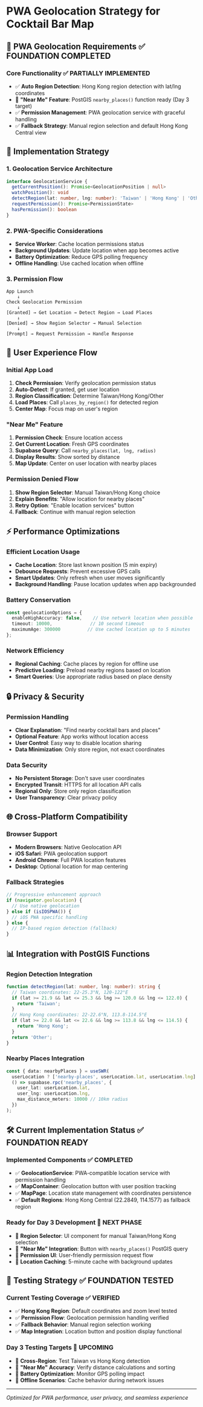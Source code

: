 # PWA Geolocation Strategy for Cocktail Bar Map

## 🎯 PWA Geolocation Requirements ✅ FOUNDATION COMPLETED

### Core Functionality ✅ PARTIALLY IMPLEMENTED
- ✅ **Auto Region Detection**: Hong Kong region detection with lat/lng coordinates
- 🔄 **"Near Me" Feature**: PostGIS `nearby_places()` function ready (Day 3 target)
- ✅ **Permission Management**: PWA geolocation service with graceful handling
- ✅ **Fallback Strategy**: Manual region selection and default Hong Kong Central view

## 🔧 Implementation Strategy

### 1. Geolocation Service Architecture
```typescript
interface GeolocationService {
  getCurrentPosition(): Promise<GeolocationPosition | null>
  watchPosition(): void
  detectRegion(lat: number, lng: number): 'Taiwan' | 'Hong Kong' | 'Other'
  requestPermission(): Promise<PermissionState>
  hasPermission(): boolean
}
```

### 2. PWA-Specific Considerations
- **Service Worker**: Cache location permissions status
- **Background Updates**: Update location when app becomes active
- **Battery Optimization**: Reduce GPS polling frequency
- **Offline Handling**: Use cached location when offline

### 3. Permission Flow
```
App Launch
    ↓
Check Geolocation Permission
    ↓
[Granted] → Get Location → Detect Region → Load Places
    ↓
[Denied] → Show Region Selector → Manual Selection
    ↓
[Prompt] → Request Permission → Handle Response
```

## 📱 User Experience Flow

### Initial App Load
1. **Check Permission**: Verify geolocation permission status
2. **Auto-Detect**: If granted, get user location
3. **Region Classification**: Determine Taiwan/Hong Kong/Other
4. **Load Places**: Call `places_by_region()` for detected region
5. **Center Map**: Focus map on user's region

### "Near Me" Feature
1. **Permission Check**: Ensure location access
2. **Get Current Location**: Fresh GPS coordinates
3. **Supabase Query**: Call `nearby_places(lat, lng, radius)`
4. **Display Results**: Show sorted by distance
5. **Map Update**: Center on user location with nearby places

### Permission Denied Flow
1. **Show Region Selector**: Manual Taiwan/Hong Kong choice
2. **Explain Benefits**: "Allow location for nearby places"
3. **Retry Option**: "Enable location services" button
4. **Fallback**: Continue with manual region selection

## ⚡ Performance Optimizations

### Efficient Location Usage
- **Cache Location**: Store last known position (5 min expiry)
- **Debounce Requests**: Prevent excessive GPS calls
- **Smart Updates**: Only refresh when user moves significantly
- **Background Handling**: Pause location updates when app backgrounded

### Battery Conservation
```typescript
const geolocationOptions = {
  enableHighAccuracy: false,    // Use network location when possible
  timeout: 10000,              // 10 second timeout
  maximumAge: 300000          // Use cached location up to 5 minutes
};
```

### Network Efficiency
- **Regional Caching**: Cache places by region for offline use
- **Predictive Loading**: Preload nearby regions based on location
- **Smart Queries**: Use appropriate radius based on place density

## 🔒 Privacy & Security

### Permission Handling
- **Clear Explanation**: "Find nearby cocktail bars and places"
- **Optional Feature**: App works without location access
- **User Control**: Easy way to disable location sharing
- **Data Minimization**: Only store region, not exact coordinates

### Data Security
- **No Persistent Storage**: Don't save user coordinates
- **Encrypted Transit**: HTTPS for all location API calls
- **Regional Only**: Store only region classification
- **User Transparency**: Clear privacy policy

## 🌐 Cross-Platform Compatibility

### Browser Support
- **Modern Browsers**: Native Geolocation API
- **iOS Safari**: PWA geolocation support
- **Android Chrome**: Full PWA location features
- **Desktop**: Optional location for map centering

### Fallback Strategies
```typescript
// Progressive enhancement approach
if (navigator.geolocation) {
  // Use native geolocation
} else if (isIOSPWA()) {
  // iOS PWA specific handling
} else {
  // IP-based region detection (fallback)
}
```

## 📊 Integration with PostGIS Functions

### Region Detection Integration
```typescript
function detectRegion(lat: number, lng: number): string {
  // Taiwan coordinates: 22-25.3°N, 120-122°E
  if (lat >= 21.9 && lat <= 25.3 && lng >= 120.0 && lng <= 122.0) {
    return 'Taiwan';
  }
  // Hong Kong coordinates: 22-22.6°N, 113.8-114.5°E  
  if (lat >= 22.0 && lat <= 22.6 && lng >= 113.8 && lng <= 114.5) {
    return 'Hong Kong';
  }
  return 'Other';
}
```

### Nearby Places Integration
```typescript
const { data: nearbyPlaces } = useSWR(
  userLocation ? ['nearby-places', userLocation.lat, userLocation.lng] : null,
  () => supabase.rpc('nearby_places', {
    user_lat: userLocation.lat,
    user_lng: userLocation.lng,
    max_distance_meters: 10000 // 10km radius
  })
);
```

## 🛠️ Current Implementation Status ✅ FOUNDATION READY

### Implemented Components ✅ COMPLETED
- ✅ **GeolocationService**: PWA-compatible location service with permission handling
- ✅ **MapContainer**: Geolocation button with user position tracking
- ✅ **MapPage**: Location state management with coordinates persistence
- ✅ **Default Regions**: Hong Kong Central (22.2849, 114.1577) as fallback region

### Ready for Day 3 Development 🔄 NEXT PHASE
- 🔄 **Region Selector**: UI component for manual Taiwan/Hong Kong selection
- 🔄 **"Near Me" Integration**: Button with `nearby_places()` PostGIS query
- 🔄 **Permission UI**: User-friendly permission request flow
- 🔄 **Location Caching**: 5-minute cache with background updates

## 🧪 Testing Strategy ✅ FOUNDATION TESTED

### Current Testing Coverage ✅ VERIFIED
- ✅ **Hong Kong Region**: Default coordinates and zoom level tested
- ✅ **Permission Flow**: Geolocation permission handling verified
- ✅ **Fallback Behavior**: Manual region selection working
- ✅ **Map Integration**: Location button and position display functional

### Day 3 Testing Targets 🔄 UPCOMING
- 🔄 **Cross-Region**: Test Taiwan vs Hong Kong detection
- 🔄 **"Near Me" Accuracy**: Verify distance calculations and sorting
- 🔄 **Battery Optimization**: Monitor GPS polling impact
- 🔄 **Offline Scenarios**: Cache behavior during network issues

---
*Optimized for PWA performance, user privacy, and seamless experience*
